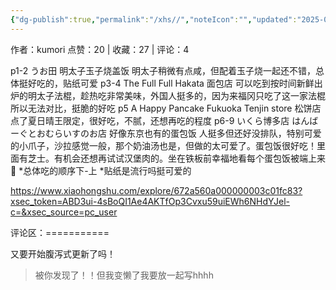 ```yaml
---
{"dg-publish":true,"permalink":"/xhs//","noteIcon":"","updated":"2025-03-17T23:00:32.452+08:00"}
---
```


作者：kumori
点赞：20   |   收藏：27   |   评论：4

p1-2 うお田
明太子玉子烧盖饭 明太子稍微有点咸，但配着玉子烧一起还不错，总体挺好吃的，贴纸可爱
p3-4 The Full Full Hakata
面包店 可以吃到按时间新鲜出炉的明太子法棍，趁热吃非常美味，外国人挺多的，因为来福冈只吃了这一家法棍所以无法对比，挺脆的好吃
p5 A Happy Pancake Fukuoka Tenjin store
松饼店 点了夏日晴王限定，很好吃，不腻，还想再吃的程度
p6-9 いくら博多店 はんばーぐとおむらいすのお店
好像东京也有的蛋包饭 人挺多但还好没排队，特别可爱的小爪子，沙拉感觉一般，那个奶油汤也是，但做的太可爱了。蛋包饭很好吃！里面有芝士。有机会还想再试试汉堡肉的。坐在铁板前幸福地看每个蛋包饭被端上来🥺
*总体吃的顺序下-上
*贴纸是流行吗挺可爱的

https://www.xiaohongshu.com/explore/672a560a000000003c01fc83?xsec_token=ABD3ui-4sBoQI1Ae4AKTfOp3Cvxu59uiEWh6NHdYJel-c=&xsec_source=pc_user

评论区：===========

又要开始腹泻式更新了吗！

> 被你发现了！！但我变懒了我要放一起写hhhh

